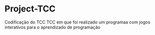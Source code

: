 # Project-TCC
Codificação do TCC
TCC em que foi realizado um programaa com jogos interativos para o aprendizado de programação
